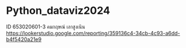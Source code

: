 # Python_dataviz2024
ID 653020601-3 คมกฤษณ์ เลาสูงเนิน
https://lookerstudio.google.com/reporting/359136c4-34cb-4c93-a6dd-b4f5420a21e9

